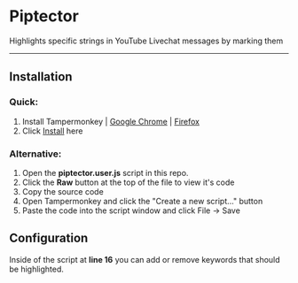 # Piptector

Highlights specific strings in YouTube Livechat messages by marking them

---
## Installation
### Quick:
1. Install Tampermonkey | [Google Chrome](https://chromewebstore.google.com/detail/tampermonkey/dhdgffkkebhmkfjojejmpbldmpobfkfo) | [Firefox](https://addons.mozilla.org/firefox/addon/tampermonkey)
2. Click [Install](https://github.com/Ponkhy/Piptector/raw/main/piptector.user.js) here
### Alternative:
1. Open the **piptector.user.js** script in this repo.
2. Click the **Raw** button at the top of the file to view it's code
3. Copy the source code
4. Open Tampermonkey and click the "Create a new script..." button
5. Paste the code into the script window and click File -> Save

## Configuration
Inside of the script at **line 16** you can add or remove keywords that should be highlighted.
